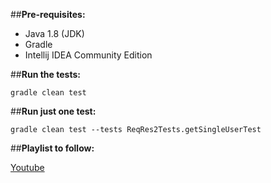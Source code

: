 ##**Pre-requisites:**
* Java 1.8 (JDK)
* Gradle
* Intellij IDEA Community Edition

##**Run the tests:**
```
gradle clean test
```
##**Run just one test:**
```
gradle clean test --tests ReqRes2Tests.getSingleUserTest
```

##**Playlist to follow:**

[Youtube](https://www.youtube.com/playlist?list=PLeo6Q1inqlOf2yUIT1SUal8eViM6u4PBn)